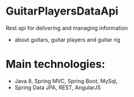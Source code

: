 # GuitarPlayersDataApi
Rest api for delivering and managing information 
* about guitars, guitar players and guitar rig

# Main technologies: 
* Java 8, Spring MVC, Spring Boot, MySql,
* Spring Data JPA, REST, AngularJS

